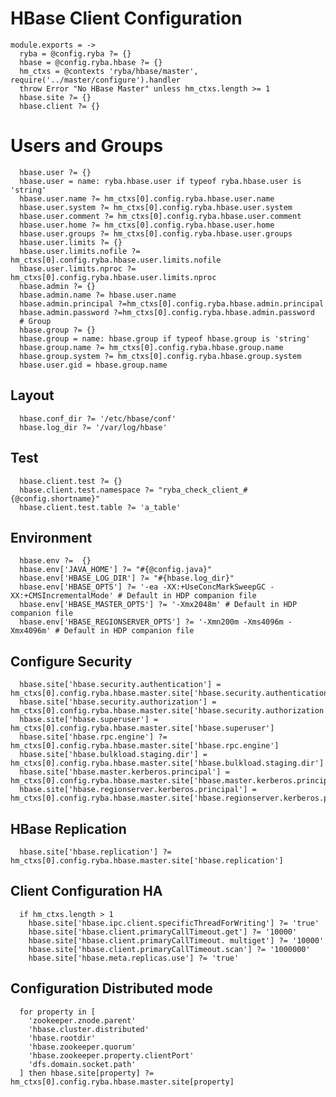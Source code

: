 
# HBase Client Configuration

    module.exports = ->
      ryba = @config.ryba ?= {}
      hbase = @config.ryba.hbase ?= {}
      hm_ctxs = @contexts 'ryba/hbase/master', require('../master/configure').handler
      throw Error "No HBase Master" unless hm_ctxs.length >= 1
      hbase.site ?= {}
      hbase.client ?= {}

# Users and Groups

      hbase.user ?= {}
      hbase.user = name: ryba.hbase.user if typeof ryba.hbase.user is 'string'
      hbase.user.name ?= hm_ctxs[0].config.ryba.hbase.user.name
      hbase.user.system ?= hm_ctxs[0].config.ryba.hbase.user.system
      hbase.user.comment ?= hm_ctxs[0].config.ryba.hbase.user.comment
      hbase.user.home ?= hm_ctxs[0].config.ryba.hbase.user.home
      hbase.user.groups ?= hm_ctxs[0].config.ryba.hbase.user.groups
      hbase.user.limits ?= {}
      hbase.user.limits.nofile ?= hm_ctxs[0].config.ryba.hbase.user.limits.nofile
      hbase.user.limits.nproc ?= hm_ctxs[0].config.ryba.hbase.user.limits.nproc
      hbase.admin ?= {}
      hbase.admin.name ?= hbase.user.name
      hbase.admin.principal ?=hm_ctxs[0].config.ryba.hbase.admin.principal
      hbase.admin.password ?=hm_ctxs[0].config.ryba.hbase.admin.password
      # Group
      hbase.group ?= {}
      hbase.group = name: hbase.group if typeof hbase.group is 'string'
      hbase.group.name ?= hm_ctxs[0].config.ryba.hbase.group.name
      hbase.group.system ?= hm_ctxs[0].config.ryba.hbase.group.system
      hbase.user.gid = hbase.group.name

## Layout

      hbase.conf_dir ?= '/etc/hbase/conf'
      hbase.log_dir ?= '/var/log/hbase'

## Test

      hbase.client.test ?= {}
      hbase.client.test.namespace ?= "ryba_check_client_#{@config.shortname}"
      hbase.client.test.table ?= 'a_table'

## Environment

      hbase.env ?=  {}
      hbase.env['JAVA_HOME'] ?= "#{@config.java}"
      hbase.env['HBASE_LOG_DIR'] ?= "#{hbase.log_dir}"
      hbase.env['HBASE_OPTS'] ?= '-ea -XX:+UseConcMarkSweepGC -XX:+CMSIncrementalMode' # Default in HDP companion file
      hbase.env['HBASE_MASTER_OPTS'] ?= '-Xmx2048m' # Default in HDP companion file
      hbase.env['HBASE_REGIONSERVER_OPTS'] ?= '-Xmn200m -Xms4096m -Xmx4096m' # Default in HDP companion file

## Configure Security

      hbase.site['hbase.security.authentication'] = hm_ctxs[0].config.ryba.hbase.master.site['hbase.security.authentication']
      hbase.site['hbase.security.authorization'] = hm_ctxs[0].config.ryba.hbase.master.site['hbase.security.authorization']
      hbase.site['hbase.superuser'] = hm_ctxs[0].config.ryba.hbase.master.site['hbase.superuser']
      hbase.site['hbase.rpc.engine'] ?= hm_ctxs[0].config.ryba.hbase.master.site['hbase.rpc.engine']
      hbase.site['hbase.bulkload.staging.dir'] = hm_ctxs[0].config.ryba.hbase.master.site['hbase.bulkload.staging.dir']
      hbase.site['hbase.master.kerberos.principal'] = hm_ctxs[0].config.ryba.hbase.master.site['hbase.master.kerberos.principal']
      hbase.site['hbase.regionserver.kerberos.principal'] = hm_ctxs[0].config.ryba.hbase.master.site['hbase.regionserver.kerberos.principal']

## HBase Replication

      hbase.site['hbase.replication'] ?= hm_ctxs[0].config.ryba.hbase.master.site['hbase.replication']

## Client Configuration HA

      if hm_ctxs.length > 1
        hbase.site['hbase.ipc.client.specificThreadForWriting'] ?= 'true'
        hbase.site['hbase.client.primaryCallTimeout.get'] ?= '10000'
        hbase.site['hbase.client.primaryCallTimeout. multiget'] ?= '10000'
        hbase.site['hbase.client.primaryCallTimeout.scan'] ?= '1000000'
        hbase.site['hbase.meta.replicas.use'] ?= 'true'

## Configuration Distributed mode

      for property in [
        'zookeeper.znode.parent'
        'hbase.cluster.distributed'
        'hbase.rootdir'
        'hbase.zookeeper.quorum'
        'hbase.zookeeper.property.clientPort'
        'dfs.domain.socket.path'
      ] then hbase.site[property] ?= hm_ctxs[0].config.ryba.hbase.master.site[property]
